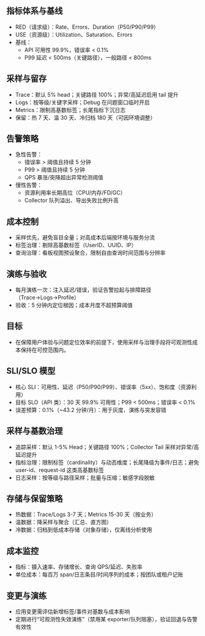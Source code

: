 
## 指标体系与基线

- RED（请求级）：Rate、Errors、Duration（P50/P90/P99）
- USE（资源级）：Utilization、Saturation、Errors
- 基线：
  - API 可用性 99.9%，错误率 < 0.1%
  - P99 延迟 < 500ms（关键路径），一般路径 < 800ms

## 采样与留存

- Trace：默认 5% head；关键路径 100%；异常/高延迟启用 tail 提升
- Logs：按等级/关键字采样；Debug 在问题窗口临时开启
- Metrics：限制高基数标签；长尾指标下沉日志
- 保留：热 7 天、温 30 天、冷归档 180 天（可因环境调整）

## 告警策略

- 急性告警：
  - 错误率 > 阈值且持续 5 分钟
  - P99 > 阈值且持续 5 分钟
  - QPS 暴涨/突降超出异常检测阈值
- 慢性告警：
  - 资源利用率长期高位（CPU/内存/FD/GC）
  - Collector 队列溢出、导出失败比例升高

## 成本控制

- 采样优先，避免盲目全量；对高成本后端按环境与服务分流
- 标签治理：剔除高基数标签（UserID、UUID、IP）
- 查询治理：看板视图预设聚合，限制自由查询时间范围与分辨率

## 演练与验收

- 每月演练一次：注入延迟/错误，验证告警拉起与排障路径（Trace→Logs→Profile）
- 验收：5 分钟内定位根因；成本月度不超预算阈值

## 目标

- 在保障用户体验与问题定位效率的前提下，使用采样与治理手段将可观测性成本保持在可控范围内。

## SLI/SLO 模型

- 核心 SLI：可用性、延迟（P50/P90/P99）、错误率（5xx）、饱和度（资源利用）
- 目标 SLO（API 类）：30 天 99.9% 可用性；P99 < 500ms；错误率 < 0.1%
- 误差预算：0.1%（~43.2 分钟/月）：用于灰度、演练与突发容错

## 采样与基数治理

- 追踪采样：默认 1-5% Head；关键路径 100%；Collector Tail 采样对异常/高延迟提升
- 指标治理：限制标签（cardinality）与动态维度；长尾降级为事件/日志；避免 user-id、request-id 这类高基数标签
- 日志采样：按等级与路径采样；批量与压缩；敏感字段脱敏

## 存储与保留策略

- 热数据：Trace/Logs 3-7 天；Metrics 15-30 天（按业务）
- 温数据：降采样与聚合（汇总、直方图）
- 冷数据：归档到低成本存储（对象存储），仅离线分析使用

## 成本监控

- 指标：摄入速率、存储增长、查询 QPS/延迟、失败率
- 单位成本：每百万 span/日志条目/时间序列的成本；按团队或租户记账

## 变更与演练

- 应用变更需评估新增标签/事件对基数与成本影响
- 定期进行“可观测性失效演练”（禁用某 exporter/队列阻塞），验证回退与告警有效性
